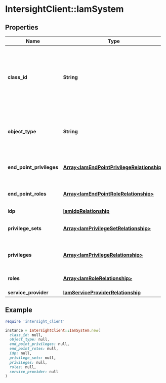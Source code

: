 # IntersightClient::IamSystem

## Properties

| Name | Type | Description | Notes |
| ---- | ---- | ----------- | ----- |
| **class_id** | **String** | The fully-qualified name of the instantiated, concrete type. This property is used as a discriminator to identify the type of the payload when marshaling and unmarshaling data. | [default to &#39;iam.System&#39;] |
| **object_type** | **String** | The fully-qualified name of the instantiated, concrete type. The value should be the same as the &#39;ClassId&#39; property. | [default to &#39;iam.System&#39;] |
| **end_point_privileges** | [**Array&lt;IamEndPointPrivilegeRelationship&gt;**](IamEndPointPrivilegeRelationship.md) | An array of relationships to iamEndPointPrivilege resources. | [optional][readonly] |
| **end_point_roles** | [**Array&lt;IamEndPointRoleRelationship&gt;**](IamEndPointRoleRelationship.md) | An array of relationships to iamEndPointRole resources. | [optional][readonly] |
| **idp** | [**IamIdpRelationship**](IamIdpRelationship.md) |  | [optional] |
| **privilege_sets** | [**Array&lt;IamPrivilegeSetRelationship&gt;**](IamPrivilegeSetRelationship.md) | An array of relationships to iamPrivilegeSet resources. | [optional][readonly] |
| **privileges** | [**Array&lt;IamPrivilegeRelationship&gt;**](IamPrivilegeRelationship.md) | An array of relationships to iamPrivilege resources. | [optional][readonly] |
| **roles** | [**Array&lt;IamRoleRelationship&gt;**](IamRoleRelationship.md) | An array of relationships to iamRole resources. | [optional][readonly] |
| **service_provider** | [**IamServiceProviderRelationship**](IamServiceProviderRelationship.md) |  | [optional] |

## Example

```ruby
require 'intersight_client'

instance = IntersightClient::IamSystem.new(
  class_id: null,
  object_type: null,
  end_point_privileges: null,
  end_point_roles: null,
  idp: null,
  privilege_sets: null,
  privileges: null,
  roles: null,
  service_provider: null
)
```

